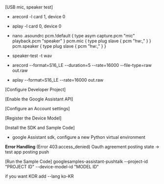 [USB mic, speaker test]

- arecord -l
  card 1, device 0 
- aplay -l 
  card 0, device 0

- nano .asoundrc
pcm.!default {
  type asym
  capture.pcm "mic"
  playback.pcm "speaker"
}
pcm.mic {
  type plug
  slave {
    pcm "hw:<card number>,<device number>"
  }
}
pcm.speaker {
  type plug
  slave {
    pcm "hw:<card number>,<device number>"
  }
}

- speaker-test -t wav

- arecord --format=S16_LE --duration=5 --rate=16000 --file-type=raw out.raw

- aplay --format=S16_LE --rate=16000 out.raw


[Configure Developer Project]

[Enable the Google Assistant API]

[Configure an Account settings]

[Register the Device Model]

[Install the SDK and Sample Code]
- google Assistant sdk, configure a new Python virtual environment

**Error Handling** (Error 403:access_denied)
Oauth agreement
posting state -> test app posting push

[Run the Sample Code]
googlesamples-assistant-pushtalk --project-id "PROJECT ID" --device-model-id "MODEL ID"

if you want KOR
add --lang ko-KR
